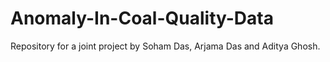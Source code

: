# Anomaly-In-Coal-Quality-Data
Repository for a joint project by Soham Das, Arjama Das and Aditya Ghosh.
